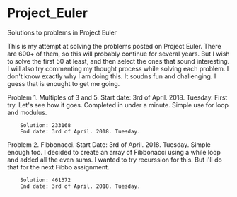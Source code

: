 # Project_Euler
Solutions to problems in Project Euler

This is my attempt at solving the problems posted on Project Euler. There are 600+ of them, so this will probably continue for several years. But I wish to solve the first 50 at least, and then select the ones that sound interesting. I will also try commenting my thought process while solving each problem. I don't know exactly why I am doing this. It soudns fun and challenging. I guess that is enought to get me going.

Problem 1. Multiples of 3 and 5.
        Start date: 3rd of April. 2018. Tuesday.
        First try. Let's see how it goes.
        Completed in under a minute. Simple use for loop and modulus.

        Solution: 233168
        End date: 3rd of April. 2018. Tuesday.


Problem 2. Fibbonacci.
		Start Date: 3rd of April. 2018. Tuesday.
		Simple enough too. I decided to create an array of Fibbonacci using a while loop and added all the even sums. I wanted to try recurssion for this. But I'll do that for the next Fibbo assignment.

		Solution: 461372
		End date: 3rd of April. 2018. Tuesday.
